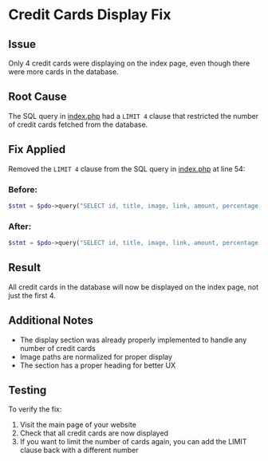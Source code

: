 # Credit Cards Display Fix

## Issue
Only 4 credit cards were displaying on the index page, even though there were more cards in the database.

## Root Cause
The SQL query in [index.php](file:///c%3A/xampp/htdocs/kmt/index.php) had a `LIMIT 4` clause that restricted the number of credit cards fetched from the database.

## Fix Applied
Removed the `LIMIT 4` clause from the SQL query in [index.php](file:///c%3A/xampp/htdocs/kmt/index.php) at line 54:

### Before:
```php
$stmt = $pdo->query("SELECT id, title, image, link, amount, percentage, flat_rate, is_active, created_at FROM credit_cards ORDER BY created_at DESC LIMIT 4");
```

### After:
```php
$stmt = $pdo->query("SELECT id, title, image, link, amount, percentage, flat_rate, is_active, created_at FROM credit_cards ORDER BY created_at DESC");
```

## Result
All credit cards in the database will now be displayed on the index page, not just the first 4.

## Additional Notes
- The display section was already properly implemented to handle any number of credit cards
- Image paths are normalized for proper display
- The section has a proper heading for better UX

## Testing
To verify the fix:
1. Visit the main page of your website
2. Check that all credit cards are now displayed
3. If you want to limit the number of cards again, you can add the LIMIT clause back with a different number